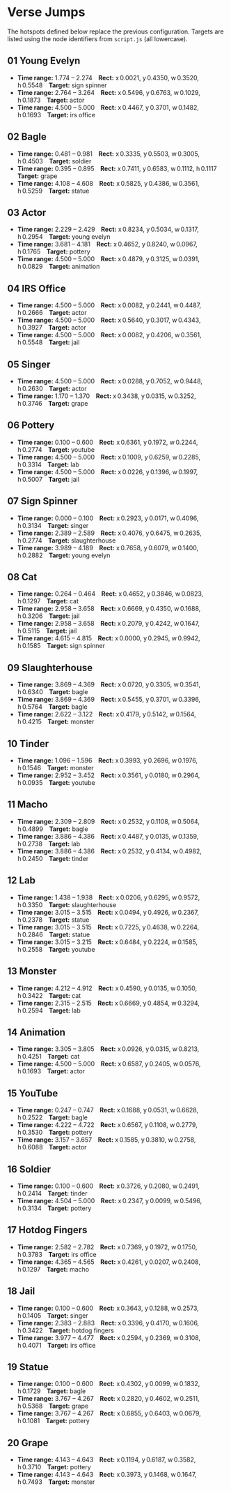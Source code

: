 # Verse Jumps

The hotspots defined below replace the previous configuration. Targets are
listed using the node identifiers from `script.js` (all lowercase).

## 01 Young Evelyn
- **Time range:** 1.774 – 2.274 **Rect:** x 0.0021, y 0.4350, w 0.3520, h 0.5548 **Target:** sign spinner
- **Time range:** 2.764 – 3.264 **Rect:** x 0.5496, y 0.6763, w 0.1029, h 0.1873 **Target:** actor
- **Time range:** 4.500 – 5.000 **Rect:** x 0.4467, y 0.3701, w 0.1482, h 0.1693 **Target:** irs office

## 02 Bagle
- **Time range:** 0.481 – 0.981 **Rect:** x 0.3335, y 0.5503, w 0.3005, h 0.4503 **Target:** soldier
- **Time range:** 0.395 – 0.895 **Rect:** x 0.7411, y 0.6583, w 0.1112, h 0.1117 **Target:** grape
- **Time range:** 4.108 – 4.608 **Rect:** x 0.5825, y 0.4386, w 0.3561, h 0.5259 **Target:** statue

## 03 Actor
- **Time range:** 2.229 – 2.429 **Rect:** x 0.8234, y 0.5034, w 0.1317, h 0.2954 **Target:** young evelyn
- **Time range:** 3.681 – 4.181 **Rect:** x 0.4652, y 0.8240, w 0.0967, h 0.1765 **Target:** pottery
- **Time range:** 4.500 – 5.000 **Rect:** x 0.4879, y 0.3125, w 0.0391, h 0.0829 **Target:** animation

## 04 IRS Office
- **Time range:** 4.500 – 5.000 **Rect:** x 0.0082, y 0.2441, w 0.4487, h 0.2666 **Target:** actor
- **Time range:** 4.500 – 5.000 **Rect:** x 0.5640, y 0.3017, w 0.4343, h 0.3927 **Target:** actor
- **Time range:** 4.500 – 5.000 **Rect:** x 0.0082, y 0.4206, w 0.3561, h 0.5548 **Target:** jail

## 05 Singer
- **Time range:** 4.500 – 5.000 **Rect:** x 0.0288, y 0.7052, w 0.9448, h 0.2630 **Target:** actor
- **Time range:** 1.170 – 1.370 **Rect:** x 0.3438, y 0.0315, w 0.3252, h 0.3746 **Target:** grape

## 06 Pottery
- **Time range:** 0.100 – 0.600 **Rect:** x 0.6361, y 0.1972, w 0.2244, h 0.2774 **Target:** youtube
- **Time range:** 4.500 – 5.000 **Rect:** x 0.1009, y 0.6259, w 0.2285, h 0.3314 **Target:** lab
- **Time range:** 4.500 – 5.000 **Rect:** x 0.0226, y 0.1396, w 0.1997, h 0.5007 **Target:** jail

## 07 Sign Spinner
- **Time range:** 0.000 – 0.100 **Rect:** x 0.2923, y 0.0171, w 0.4096, h 0.3134 **Target:** singer
- **Time range:** 2.389 – 2.589 **Rect:** x 0.4076, y 0.6475, w 0.2635, h 0.2774 **Target:** slaughterhouse
- **Time range:** 3.989 – 4.189 **Rect:** x 0.7658, y 0.6079, w 0.1400, h 0.2882 **Target:** young evelyn

## 08 Cat
- **Time range:** 0.264 – 0.464 **Rect:** x 0.4652, y 0.3846, w 0.0823, h 0.1297 **Target:** cat
- **Time range:** 2.958 – 3.658 **Rect:** x 0.6669, y 0.4350, w 0.1688, h 0.3206 **Target:** jail
- **Time range:** 2.958 – 3.658 **Rect:** x 0.2079, y 0.4242, w 0.1647, h 0.5115 **Target:** jail
- **Time range:** 4.615 – 4.815 **Rect:** x 0.0000, y 0.2945, w 0.9942, h 0.1585 **Target:** sign spinner

## 09 Slaughterhouse
- **Time range:** 3.869 – 4.369 **Rect:** x 0.0720, y 0.3305, w 0.3541, h 0.6340 **Target:** bagle
- **Time range:** 3.869 – 4.369 **Rect:** x 0.5455, y 0.3701, w 0.3396, h 0.5764 **Target:** bagle
- **Time range:** 2.622 – 3.122 **Rect:** x 0.4179, y 0.5142, w 0.1564, h 0.4215 **Target:** monster

## 10 Tinder
- **Time range:** 1.096 – 1.596 **Rect:** x 0.3993, y 0.2696, w 0.1976, h 0.1546 **Target:** monster
- **Time range:** 2.952 – 3.452 **Rect:** x 0.3561, y 0.0180, w 0.2964, h 0.0935 **Target:** youtube

## 11 Macho
- **Time range:** 2.309 – 2.809 **Rect:** x 0.2532, y 0.1108, w 0.5064, h 0.4899 **Target:** bagle
- **Time range:** 3.886 – 4.386 **Rect:** x 0.4487, y 0.0135, w 0.1359, h 0.2738 **Target:** lab
- **Time range:** 3.886 – 4.386 **Rect:** x 0.2532, y 0.4134, w 0.4982, h 0.2450 **Target:** tinder

## 12 Lab
- **Time range:** 1.438 – 1.938 **Rect:** x 0.0206, y 0.6295, w 0.9572, h 0.3350 **Target:** slaughterhouse
- **Time range:** 3.015 – 3.515 **Rect:** x 0.0494, y 0.4926, w 0.2367, h 0.2378 **Target:** statue
- **Time range:** 3.015 – 3.515 **Rect:** x 0.7225, y 0.4638, w 0.2264, h 0.2846 **Target:** statue
- **Time range:** 3.015 – 3.215 **Rect:** x 0.6484, y 0.2224, w 0.1585, h 0.2558 **Target:** youtube

## 13 Monster
- **Time range:** 4.212 – 4.912 **Rect:** x 0.4590, y 0.0135, w 0.1050, h 0.3422 **Target:** cat
- **Time range:** 2.315 – 2.515 **Rect:** x 0.6669, y 0.4854, w 0.3294, h 0.2594 **Target:** lab

## 14 Animation
- **Time range:** 3.305 – 3.805 **Rect:** x 0.0926, y 0.0315, w 0.8213, h 0.4251 **Target:** cat
- **Time range:** 4.500 – 5.000 **Rect:** x 0.6587, y 0.2405, w 0.0576, h 0.1693 **Target:** actor

## 15 YouTube
- **Time range:** 0.247 – 0.747 **Rect:** x 0.1688, y 0.0531, w 0.6628, h 0.2522 **Target:** bagle
- **Time range:** 4.222 – 4.722 **Rect:** x 0.6567, y 0.1108, w 0.2779, h 0.3530 **Target:** pottery
- **Time range:** 3.157 – 3.657 **Rect:** x 0.1585, y 0.3810, w 0.2758, h 0.6088 **Target:** actor

## 16 Soldier
- **Time range:** 0.100 – 0.600 **Rect:** x 0.3726, y 0.2080, w 0.2491, h 0.2414 **Target:** tinder
- **Time range:** 4.504 – 5.000 **Rect:** x 0.2347, y 0.0099, w 0.5496, h 0.3134 **Target:** pottery

## 17 Hotdog Fingers
- **Time range:** 2.582 – 2.782 **Rect:** x 0.7369, y 0.1972, w 0.1750, h 0.3783 **Target:** irs office
- **Time range:** 4.365 – 4.565 **Rect:** x 0.4261, y 0.0207, w 0.2408, h 0.1297 **Target:** macho

## 18 Jail
- **Time range:** 0.100 – 0.600 **Rect:** x 0.3643, y 0.1288, w 0.2573, h 0.1405 **Target:** singer
- **Time range:** 2.383 – 2.883 **Rect:** x 0.3396, y 0.4170, w 0.1606, h 0.3422 **Target:** hotdog fingers
- **Time range:** 3.977 – 4.477 **Rect:** x 0.2594, y 0.2369, w 0.3108, h 0.4071 **Target:** irs office

## 19 Statue
- **Time range:** 0.100 – 0.600 **Rect:** x 0.4302, y 0.0099, w 0.1832, h 0.1729 **Target:** bagle
- **Time range:** 3.767 – 4.267 **Rect:** x 0.2820, y 0.4602, w 0.2511, h 0.5368 **Target:** grape
- **Time range:** 3.767 – 4.267 **Rect:** x 0.6855, y 0.6403, w 0.0679, h 0.1081 **Target:** pottery

## 20 Grape
- **Time range:** 4.143 – 4.643 **Rect:** x 0.1194, y 0.6187, w 0.3582, h 0.3710 **Target:** pottery
- **Time range:** 4.143 – 4.643 **Rect:** x 0.3973, y 0.1468, w 0.1647, h 0.7493 **Target:** monster

